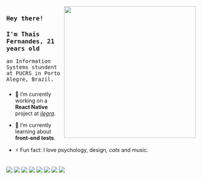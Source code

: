 <img align="right" height="350" src="https://media2.giphy.com/media/fAnzw6YK33jMwzp5wp/giphy.gif?cid=ecf05e47u8j6wfi7qq1idvachzkm2hbp8dllwsmq207ocby6&rid=giphy.gif"/>
  
### <samp>Hey there!</samp>

### <samp> I'm Thais Fernandes, 21 years old </samp>

<samp>an Information Systems stundent at PUCRS in Porto Alegre, Brazil. </samp>

###


- 🔭 I’m currently working on a **React Native** project at [*ilegra*](https://github.com/ilegra/).

- 🌱 I’m currently learning about **front-end tests**.

- ⚡ Fun fact: I love psychology, design, *cats* and music.

##

<img src="https://img.shields.io/badge/-♥-white" /> <img src="https://img.shields.io/badge/-React%20Native-important" /> <img src="https://img.shields.io/badge/-React%20JS-blueviolet" /> <img src="https://img.shields.io/badge/-Javascript-ff69b4" /> <img src="https://img.shields.io/badge/-CSS-blue" /> <img src="https://img.shields.io/badge/-HTML-yellow" /> <img src="https://img.shields.io/badge/-Java-grey" /> <img src="https://img.shields.io/badge/-♥-white" />
